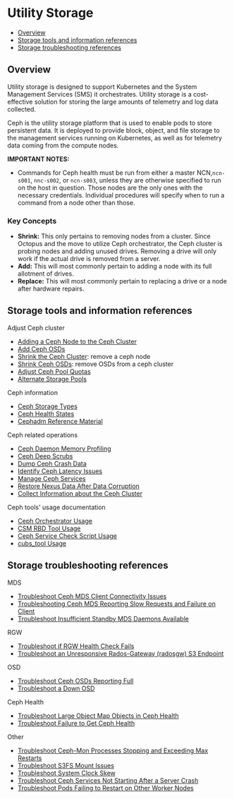 # Utility Storage

- [Overview](#overview)
- [Storage tools and information references](#storage-tools-and-information-references)
- [Storage troubleshooting references](#storage-troubleshooting-references)

## Overview

Utility storage is designed to support Kubernetes and the System Management Services (SMS) it orchestrates. Utility storage is a cost-effective solution for storing the large amounts of telemetry and log data collected.

Ceph is the utility storage platform that is used to enable pods to store persistent data. It is deployed to provide block, object, and file storage to the management services running on Kubernetes, as well as for telemetry data coming from the compute nodes.

**IMPORTANT NOTES:**

- Commands for Ceph health must be run from either a master NCN,`ncn-s001`, `nnc-s002`, or `ncn-s003`, unless they are otherwise specified to run on the host in question. Those nodes are the only ones with the necessary credentials. Individual procedures will specify when to run a command from a node other than those.

### Key Concepts

- **Shrink:** This only pertains to removing nodes from a cluster. Since Octopus and the move to utilize Ceph orchestrator, the Ceph cluster is probing nodes and adding unused drives. Removing a drive will only work if the actual drive is removed from a server.
- **Add:** This will most commonly pertain to adding a node with its full allotment of drives.
- **Replace:** This will most commonly pertain to replacing a drive or a node after hardware repairs.

## Storage tools and information references

Adjust Ceph cluster
- [Adding a Ceph Node to the Ceph Cluster](Add_Ceph_Node.md)
- [Add Ceph OSDs](Add_Ceph_OSDs.md)
- [Shrink the Ceph Cluster](Remove_Ceph_Node.md): remove a ceph node
- [Shrink Ceph OSDs](Shrink_Ceph_OSDs.md): remove OSDs from a ceph cluster
- [Adjust Ceph Pool Quotas](Adjust_Ceph_Pool_Quotas.md)
- [Alternate Storage Pools](Alternate_Storage_Pools.md)

Ceph information
- [Ceph Storage Types](Ceph_Storage_Types.md)
- [Ceph Health States](Ceph_Health_States.md)
- [Cephadm Reference Material](Cephadm_Reference_Material.md)

Ceph related operations
- [Ceph Daemon Memory Profiling](Ceph_Daemon_Memory_Profiling.md)
- [Ceph Deep Scrubs](Ceph_Deep_Scrubs.md)
- [Dump Ceph Crash Data](Dump_Ceph_Crash_Data.md)
- [Identify Ceph Latency Issues](Identify_Ceph_Latency_Issues.md)
- [Manage Ceph Services](Manage_Ceph_Services.md)
- [Restore Nexus Data After Data Corruption](Restore_Corrupt_Nexus.md)
- [Collect Information about the Ceph Cluster](Collect_Information_About_the_Ceph_Cluster.md)

Ceph tools' usage documentation
- [Ceph Orchestrator Usage](Ceph_Orchestrator_Usage.md)
- [CSM RBD Tool Usage](CSM_rbd_tool_Usage.md)
- [Ceph Service Check Script Usage](Ceph_Service_Check_Script_Usage.md)
- [cubs_tool Usage](Cubs_tool_Usage.md)

## Storage troubleshooting references

 MDS
- [Troubleshoot Ceph MDS Client Connectivity Issues](Troubleshoot_Ceph_FS_Client_Connectivity_issues.md)
- [Troubleshooting Ceph MDS Reporting Slow Requests and Failure on Client](Troubleshoot_Ceph_MDS_reporting_slow_requests_and_failure_on_client.md)
- [Troubleshoot Insufficient Standby MDS Daemons Available](Troubleshoot_Insufficient_Standby_MDS_Daemons_Available.md)

RGW
- [Troubleshoot if RGW Health Check Fails](Troubleshoot_RGW_Health_Check_Fail.md)
- [Troubleshoot an Unresponsive Rados-Gateway (radosgw) S3 Endpoint](Troubleshoot_an_Unresponsive_S3_Endpoint.md)

OSD
- [Troubleshoot Ceph OSDs Reporting Full](Troubleshoot_Ceph_OSDs_Reporting_Full.md)
- [Troubleshoot a Down OSD](Troubleshoot_a_Down_OSD.md)

Ceph Health
- [Troubleshoot Large Object Map Objects in Ceph Health](Troubleshoot_Large_Object_Map_Objects_in_Ceph_Health.md)
- [Troubleshoot Failure to Get Ceph Health](Troubleshoot_Failure_to_Get_Ceph_Health.md)

Other
- [Troubleshoot Ceph-Mon Processes Stopping and Exceeding Max Restarts](Troubleshoot_Ceph-Mon_Processes_Stopping_and_Exceeding_Max_Restarts.md)
- [Troubleshoot S3FS Mount Issues](Troubleshoot_S3FS_Mounts.md)
- [Troubleshoot System Clock Skew](Troubleshoot_System_Clock_Skew.md)
- [Troubleshoot Ceph Services Not Starting After a Server Crash](Troubleshoot_Ceph_Services_Not_Starting.md)
- [Troubleshoot Pods Failing to Restart on Other Worker Nodes](Troubleshoot_Pods_Multi-Attach_Error.md)
